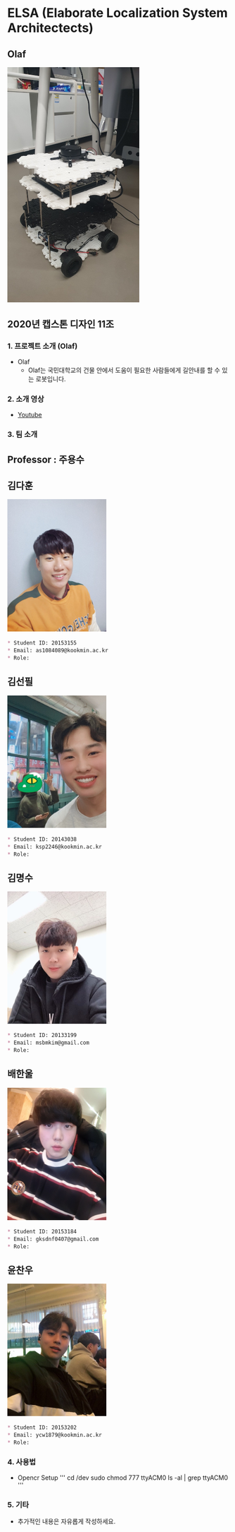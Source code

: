 # ELSA (Elaborate Localization System Architectects)

## Olaf 
<img src="./images/turtle.jpg" width="300px"></img>


## 2020년 캡스톤 디자인 11조

### 1. 프로젝트 소개 (Olaf)

- Olaf
  - Olaf는 국민대학교의 건물 안에서 도움이 필요한 사람들에게 길안내를 할 수 있는 로봇입니다.

### 2. 소개 영상

- [Youtube](https://youtube.com, "Project Olaf")

### 3. 팀 소개

## Professor : 주용수

## 김다훈

<img src="./images/dahun.jpeg" height="300px"></img>

```markdown
* Student ID: 20153155
* Email: as1084089@kookmin.ac.kr
* Role: 
```
## 김선필

<img src="./images/seonpil.jpeg" height="300px"></img>

```markdown
* Student ID: 20143038
* Email: ksp2246@kookmin.ac.kr
* Role: 
```

## 김명수

<img src="./images/myungsoo.jpeg" height="300px"></img>

```markdown
* Student ID: 20133199
* Email: msbmkim@gmail.com
* Role: 
```

## 배한울

<img src="./images/hanul.jpeg" height="300px"></img>

```markdown
* Student ID: 20153184
* Email: gksdnf0407@gmail.com
* Role: 
```

## 윤찬우

<img src="./images/chanwoo.jpeg" height="300px"></img>

```markdown
* Student ID: 20153202
* Email: ycw1879@kookmin.ac.kr
* Role: 
```

### 4. 사용법

- Opencr Setup
   '''
    cd /dev
    sudo chmod 777 ttyACM0
    ls -al | grep ttyACM0
   '''
   


### 5. 기타

- 추가적인 내용은 자유롭게 작성하세요.
